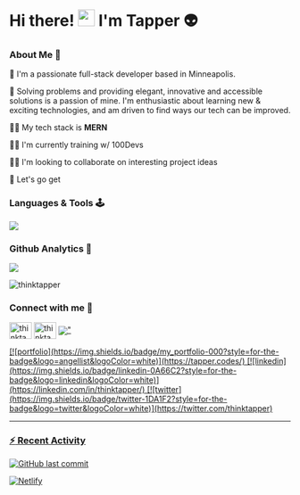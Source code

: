 # 					Hi there! <img src="https://raw.githubusercontent.com/MartinHeinz/MartinHeinz/master/wave.gif" width="30px"> I'm Tapper 👽


### About Me 🦭


📍 I'm a passionate full-stack developer based in Minneapolis. 

🫶 Solving problems and providing elegant, innovative and accessible solutions is a passion of mine. I'm enthusiastic about learning new & exciting technologies, and am driven to find ways our tech can be 	improved.



👨‍💻 My tech stack is **MERN**

🏋️‍♂️ I'm currently training w/ 100Devs

👯‍♀️ I'm looking to collaborate on interesting project ideas

🤸 Let's go get

### Languages & Tools 🕹

<p align="left"><img src="https://skillicons.dev/icons?i=html,css,js,git,bash,linux,vscode,codepen,discord,twitter"></p>



### Github Analytics 🔬
<p align="left">
<a href="https://github.com/theTapper">
	<img src="https://github-readme-stats.vercel.app/api/top-langs/?username=thinktapper&langs_count=4&layout=compact&theme=tokyonight">
</a>
</p>
<p><img align="center" src="https://github-readme-streak-stats.herokuapp.com/?user=thinktapper&theme=tokyonight" alt="thinktapper" /></p>
<!--<p align="left">
<a href="https://github.com/theTapper">
	<img src="https://github-readme-stats.vercel.app/api?username=thinktapper&hide=stars,contribs&count_private=true&show_icons=true&theme=tokyonight">
</a>
</p>-->





### Connect with me 🤝

<p align="left">
<a href="https://twitter.com/thinktapper" target="blank"><img align="center" src="https://raw.githubusercontent.com/rahuldkjain/github-profile-readme-generator/master/src/images/icons/Social/twitter.svg" alt="thinktapper" height="30" width="40" /></a>
<a href="https://linkedin.com/in/thinktapper" target="blank"><img align="center" src="https://raw.githubusercontent.com/rahuldkjain/github-profile-readme-generator/master/src/images/icons/Social/linked-in-alt.svg" alt="thinktapper" height="30" width="40" /></a>
<a href="https://tapper.codes" target="blank"><img align="center" src="<svg role="img" viewBox="0 0 24 24" xmlns="http://www.w3.org/2000/svg"><title>AngelList</title><path d="M16.467 9.956c.736-2 1.31-3.651 1.723-4.953.412-1.302.618-2.102.618-2.399 0-.318-.069-.565-.206-.741a.683.683 0 0 0-.569-.264c-.308 0-.62.255-.94.766-.318.511-.67 1.333-1.055 2.465L14.39 9.593zm-2.192 4.434c-.473-.022-.92-.071-1.344-.148a7.126 7.126 0 0 1-1.211-.33c.175.352.332.703.47 1.055.137.352.25.698.337 1.039.264-.33.542-.63.833-.899a6.93 6.93 0 0 1 .915-.717zm-1.863-4.994l-1.78-5.143C10.17 2.945 9.813 2.09 9.56 1.69c-.253-.402-.527-.602-.824-.602a.688.688 0 0 0-.56.264c-.143.175-.215.412-.215.708 0 .506.193 1.385.577 2.638.385 1.253.962 2.895 1.731 4.928a.55.55 0 0 1 .28-.255 1.33 1.33 0 0 1 .495-.074c.066 0 .198.005.396.016.197.011.521.039.972.083zm-1.615 7.961c.186 0 .357-.085.51-.255a.81.81 0 0 0 .231-.552c0-.209-.15-.695-.453-1.46a14.623 14.623 0 0 0-1.129-2.25c-.33-.549-.654-.963-.973-1.244-.318-.28-.62-.42-.906-.42-.23 0-.486.146-.767.437-.28.291-.42.563-.42.816 0 .263.137.66.412 1.187.275.527.643 1.087 1.105 1.68.483.65.94 1.155 1.368 1.517.428.363.769.544 1.022.544zm-4.945-.395c.153.187.368.461.642.824.726 1 1.396 1.5 2.011 1.5a.874.874 0 0 0 .56-.198c.166-.132.248-.27.248-.412 0-.165-.11-.44-.33-.824-.22-.385-.522-.819-.906-1.302-.44-.56-.805-.97-1.096-1.228-.291-.258-.525-.388-.7-.388-.386 0-.74.206-1.064.618-.324.412-.486.899-.486 1.46 0 .45.112.953.338 1.507.225.555.552 1.113.98 1.673a6.543 6.543 0 0 0 2.415 2.003c.962.467 2.025.7 3.19.7 2.143 0 3.937-.799 5.382-2.398 1.445-1.599 2.167-3.601 2.167-6.008 0-.736-.055-1.321-.165-1.755-.11-.434-.29-.75-.544-.948-.45-.374-1.326-.709-2.629-1.006a18.315 18.315 0 0 0-4.08-.445c-.395 0-.675.066-.84.198-.165.132-.247.357-.247.676 0 .747.417 1.288 1.253 1.623.834.336 2.186.503 4.055.503h.675c.154 0 .278.058.371.173.093.116.157.289.19.52-.187.175-.572.376-1.154.601-.583.225-1.028.448-1.335.668a5.92 5.92 0 0 0-1.59 1.722c-.402.665-.603 1.294-.603 1.888 0 .362.085.8.256 1.31.17.511.255.827.255.948v.115l-.033.149c-.483-.033-.865-.316-1.145-.85-.28-.532-.42-1.244-.42-2.134v-.148a.912.912 0 0 1-.256.165.726.726 0 0 1-.272.05c-.099 0-.192-.009-.28-.026a2.869 2.869 0 0 1-.297-.074 2.917 2.917 0 0 1 .099.627c0 .406-.16.755-.478 1.046a1.63 1.63 0 0 1-1.137.437c-.693 0-1.396-.338-2.11-1.014-.715-.675-1.072-1.337-1.072-1.986 0-.12.014-.228.041-.321a.552.552 0 0 1 .14-.24zm11.802-6.726c.989.187 1.687.605 2.093 1.253.407.649.61 1.67.61 3.066 0 2.77-.832 5.036-2.497 6.8C16.195 23.118 14.066 24 11.473 24a8.254 8.254 0 0 1-2.976-.552 7.368 7.368 0 0 1-2.48-1.541c-.792-.726-1.385-1.492-1.78-2.3a5.58 5.58 0 0 1-.594-2.48c0-.946.203-1.676.61-2.193.406-.516 1.049-.868 1.928-1.055a8.824 8.824 0 0 1-.362-.972c-.077-.264-.116-.467-.116-.61 0-.495.261-1 .783-1.517.522-.516 1.014-.774 1.475-.774.198 0 .407.035.627.107.22.071.472.19.758.354C8.5 8.071 7.885 6.223 7.5 4.92c-.385-1.302-.577-2.2-.577-2.695 0-.681.176-1.222.528-1.623C7.802.2 8.28 0 8.885 0c1.032 0 2.34 2.308 3.923 6.923.274.791.483 1.401.626 1.83l.511-1.45C15.527 2.73 16.89.444 18.033.444c.56 0 1.008.19 1.343.569.336.379.503.887.503 1.524 0 .484-.184 1.369-.552 2.654-.368 1.286-.926 2.967-1.673 5.044"/></svg>"
</p>
[![portfolio](https://img.shields.io/badge/my_portfolio-000?style=for-the-badge&logo=angellist&logoColor=white)](https://tapper.codes/)
[![linkedin](https://img.shields.io/badge/linkedin-0A66C2?style=for-the-badge&logo=linkedin&logoColor=white)](https://linkedin.com/in/thinktapper/)
[![twitter](https://img.shields.io/badge/twitter-1DA1F2?style=for-the-badge&logo=twitter&logoColor=white)](https://twitter.com/thinktapper)

------

### :zap: Recent Activity

![GitHub last commit](https://img.shields.io/github/last-commit/QuantumQweef/CodeWars)

![Netlify](https://img.shields.io/netlify/3a2d5e65-167b-4b24-b09c-abbfc0e3de58)
